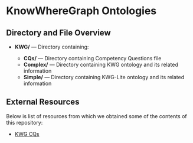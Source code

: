 # KnowWhereGraph Ontologies

## Directory and File Overview

* **KWG/** — Directory containing:

  * **CQs/** — Directory containing Competency Questions file
  * **Complex/** — Directory containing KWG ontology and its related information
  * **Simple/** — Directory containing KWG-Lite ontology and its related information

## External Resources
Below is list of resources from which we obtained some of the contents of this repository:

- [KWG CQs](https://github.com/KnowWhereGraph/knowwheregraph-lite/blob/main/construct-queries.md)